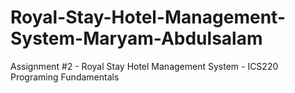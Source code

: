 # Royal-Stay-Hotel-Management-System-Maryam-Abdulsalam
Assignment #2 - Royal Stay Hotel Management System - ICS220 Programing Fundamentals
